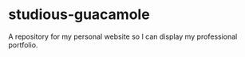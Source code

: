 # studious-guacamole
 A repository for my personal website so I can display my professional portfolio.
